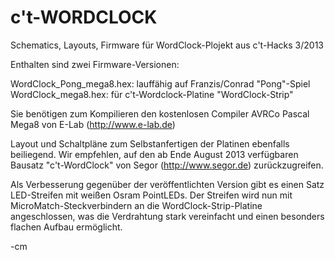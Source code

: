 c't-WORDCLOCK
=============

Schematics, Layouts, Firmware für WordClock-Plojekt aus c't-Hacks 3/2013

Enthalten sind zwei Firmware-Versionen:

WordClock_Pong_mega8.hex: lauffähig auf Franzis/Conrad "Pong"-Spiel<br>
WordClock_mega8.hex: für c't-Wordclock-Platine "WordClock-Strip"

Sie benötigen zum Kompilieren den kostenlosen Compiler AVRCo Pascal Mega8 von E-Lab (http://www.e-lab.de)

Layout und Schaltpläne zum Selbstanfertigen der Platinen ebenfalls beiliegend. Wir empfehlen,
auf den ab Ende August 2013 verfügbaren Bausatz "c't-WordClock" von Segor (http://www.segor.de) zurückzugreifen.

Als Verbesserung gegenüber der veröffentlichten Version gibt es einen Satz LED-Streifen mit weißen Osram PointLEDs.
Der Streifen wird nun mit MicroMatch-Steckverbindern an die WordClock-Strip-Platine angeschlossen, was die Verdrahtung stark vereinfacht und einen besonders flachen Aufbau ermöglicht.

-cm
